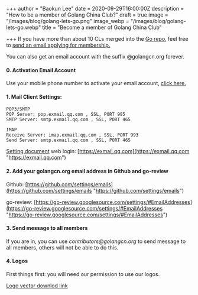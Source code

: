 +++
author = "Baokun Lee"
date = 2020-09-29T16:00:00Z
description = "How to be a member of Golang China Club?"
draft = true
image = "/images/blog/golang-lets-go.png"
image_webp = "/images/blog/golang-lets-go.webp"
title = "Become a member of Golang China Club"

+++
If you have more than about 10 CLs merged into the [Go repo](https://github.com/golang/go), feel free to [send an email applying for membership.](mailto:contact@golangcn.org)

You can also get an email account with the suffix @golangcn.org forever.

#### 0. Activation Email Account

Use your mobile phone number to activate your email account, [click here.](https://exmail.qq.com/login)

#### 1. Mail Client Settings:

    POP3/SMTP
    POP Server: pop.exmail.qq.com , SSL, PORT 995
    SMTP Server: smtp.exmail.qq.com , SSL, PORT 465
    
    IMAP
    Receive Server: imap.exmail.qq.com , SSL, PORT 993
    Send Server: smtp.exmail.qq.com , SSL, PORT 465
    

[Setting document](https://work.weixin.qq.com/help?person_id=0&doc_id=431&helpType=exmail) web login: [https://exmail.qq.com](https://exmail.qq.com "https://exmail.qq.com")

#### 2. Add your golangcn.org email address in Github and go-review

Github: [https://github.com/settings/emails](https://github.com/settings/emails "https://github.com/settings/emails")

go-review: [https://go-review.googlesource.com/settings/#EmailAddresses](https://go-review.googlesource.com/settings/#EmailAddresses "https://go-review.googlesource.com/settings/#EmailAddresses")

#### 3. Send message to all members

If you are in, you can use _contributors@golangcn.org_ to send message to all members, others will not be able to do this.

#### 4. Logos

First things first: you will need our permission to use our logos.

[Logo vector downlod link](https://golangcn.org/images/logo.svg)